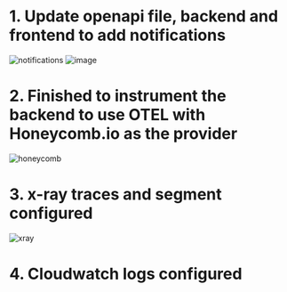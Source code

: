 # 1. Update openapi file, backend and frontend to add notifications
![notifications](https://user-images.githubusercontent.com/17748375/222576788-8f91cc74-b949-4b31-b89e-3219fbbde727.png)
![image](https://user-images.githubusercontent.com/17748375/222767969-94e89485-9f44-4970-84c3-af6e5a84d177.png)

# 2. Finished to instrument the backend to use OTEL with Honeycomb.io as the provider
![honeycomb](https://user-images.githubusercontent.com/17748375/222939586-dea2da03-c871-4304-b867-36bc4ca6b626.png)

# 3. x-ray traces and segment configured
![xray](https://user-images.githubusercontent.com/17748375/222966153-78f3a72b-b146-4845-9258-6c562c8fc8ec.png)

# 4. Cloudwatch logs configured
